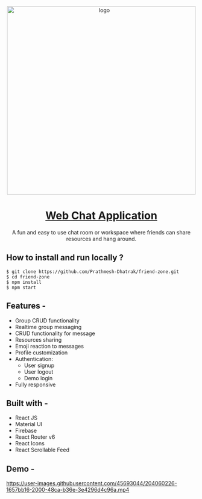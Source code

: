 <div align="center" >
  <img src="https://res.cloudinary.com/prathmeshdhatrak-com/image/upload/v1669400903/Friend%20Zone/logo_rwt9yc.png" width="500" alt="logo"/>
  
# [Web Chat Application](https://friends-zone.prathmeshdhatrak.com/)
  A fun and easy to use chat room or workspace where friends can share resources and hang around.
</div>

## **How to install and run locally ?**

```
$ git clone https://github.com/Prathmesh-Dhatrak/friend-zone.git
$ cd friend-zone
$ npm install
$ npm start
```

## **Features -**

- Group CRUD functionality
- Realtime group messaging
- CRUD functionality for message
- Resources sharing
- Emoji reaction to messages
- Profile customization
- Authentication:
  - User signup
  - User logout
  - Demo login
- Fully responsive

## **Built with -**

- React JS
- Material UI
- Firebase
- React Router v6
- React Icons
- React Scrollable Feed

## **Demo -**


https://user-images.githubusercontent.com/45693044/204060226-1657bb16-2000-48ca-b36e-3e4296d4c96a.mp4


